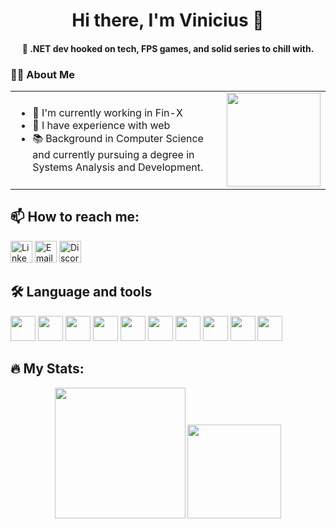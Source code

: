 <h1 align="center">Hi there, I'm Vinicius 👋</h1>

<h4 align="center">🎯 .NET dev hooked on tech, FPS games, and solid series to chill with.</h4>

### 👨‍💻 About Me

<table>
  <tr>
    <td>

<ul>
  <li>🔭 I'm currently working in Fin-X</li>
  <li>🌳 I have experience with web</li>
  <li>📚 Background in Computer Science and currently pursuing a degree in Systems Analysis and Development.</li>
</ul>

</td>
<td align="center" style="vertical-align: top;">
  <img src="https://media3.giphy.com/media/v1.Y2lkPTc5MGI3NjExNjhrcXlrNHVpanVmemppbGhkeHp1Z3YxbWIzMjVuMjltYnVpMmloYyZlcD12MV9pbnRlcm5hbF9naWZfYnlfaWQmY3Q9Zw/78XCFBGOlS6keY1Bil/giphy.gif" height="150"/>
</td>
  </tr>
</table>


## 📫 How to reach me:

[<img src="https://cdn.jsdelivr.net/gh/devicons/devicon/icons/linkedin/linkedin-original.svg" width="35" height="35" alt="LinkedIn" />](https://www.linkedin.com/in/viniciuusmesquita/)
[<img src="https://upload.wikimedia.org/wikipedia/commons/4/4e/Gmail_Icon.png" width="35" height="35" alt="Email" />](mailto:viniciuuslcs@gmail.com)
[<img src="https://raw.githubusercontent.com/maurodesouza/profile-readme-generator/master/src/assets/icons/social/discord/default.svg" width="35" height="35" alt="Discord" title="viniciuus.dev#0001" />](#)


## 🛠 Language and tools

<div align="left">
  <img src="https://cdn.jsdelivr.net/gh/devicons/devicon/icons/csharp/csharp-original.svg" height="40" />
  <img src="https://skillicons.dev/icons?i=py" height="40" />
  <img src="https://skillicons.dev/icons?i=dotnet" height="40" />
  <img src="https://cdn.jsdelivr.net/gh/devicons/devicon/icons/microsoftsqlserver/microsoftsqlserver-plain.svg" height="40" />
  <img src="https://cdn.jsdelivr.net/gh/devicons/devicon/icons/azure/azure-original.svg" height="40" />
  <img src="https://skillicons.dev/icons?i=postman" height="40" />
  <img src="https://cdn.simpleicons.org/git/F05032" height="40" />
  <img src="https://skillicons.dev/icons?i=github" height="40" />
  <img src="https://skillicons.dev/icons?i=vscode" height="40" />
  <img src="https://skillicons.dev/icons?i=visualstudio" height="40" />
</div>


## 🔥 My Stats:

<div align="center">
  <img src="https://github-readme-stats.vercel.app/api?username=ViniciusLucasM&hide_title=true&hide_rank=false&show_icons=true&include_all_commits=true&count_private=true&disable_animations=false&theme=dark&locale=en&hide_border=false&order=1" height="209" />
  <img src="https://github-readme-stats.vercel.app/api/top-langs?username=ViniciusLucasM&locale=en&hide_title=true&layout=compact&card_width=320&langs_count=5&theme=dark&hide_border=true&order=2" height="150" />
</div>
